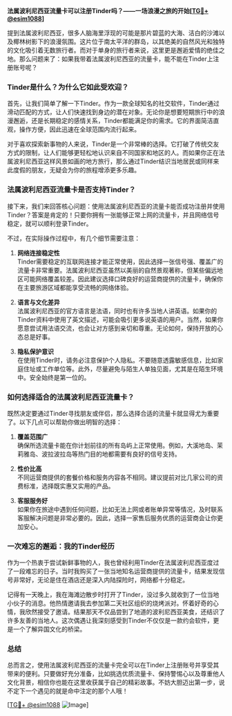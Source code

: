 **法属波利尼西亚流量卡可以注册Tinder吗？——一场浪漫之旅的开始[[TG💪+ @esim1088](https://t.me/s/esim1088)]**

提到法属波利尼西亚，很多人脑海里浮现的可能是那片碧蓝的大海、洁白的沙滩以及椰林树影下的浪漫氛围。这片位于南太平洋的群岛，以其绝美的自然风光和独特的文化吸引着无数旅行者。而对于单身的旅行者来说，这里更是邂逅爱情的绝佳之地。那么问题来了：如果我带着法属波利尼西亚的流量卡，能不能在Tinder上注册账号呢？

### Tinder是什么？为什么它如此受欢迎？

首先，让我们简单了解一下Tinder。作为一款全球知名的社交软件，Tinder通过滑动匹配的方式，让人们快速找到身边的潜在对象。无论你是想要短期旅行中的浪漫邂逅，还是长期稳定的感情关系，Tinder都能满足你的需求。它的界面简洁直观，操作方便，因此迅速在全球范围内流行起来。

对于喜欢探索新事物的人来说，Tinder是一个非常棒的选择。它打破了传统交友方式的限制，让人们能够更轻松地认识来自不同国家和地区的人。而如果你正在法属波利尼西亚这样风景如画的地方旅行，那么通过Tinder结识当地居民或同样来此度假的朋友，无疑会为你的旅程增添更多乐趣。

### 法属波利尼西亚流量卡是否支持Tinder？

接下来，我们来回答核心问题：使用法属波利尼西亚的流量卡能否成功注册并使用Tinder？答案是肯定的！只要你拥有一张能够正常上网的流量卡，并且网络信号稳定，就可以顺利登录Tinder。

不过，在实际操作过程中，有几个细节需要注意：

1. **网络连接稳定性**  
   Tinder需要稳定的互联网连接才能正常使用，因此选择一张信号强、覆盖广的流量卡非常重要。法属波利尼西亚虽然以美丽的自然景观著称，但某些偏远地区可能网络覆盖较差。因此建议选择口碑良好的运营商提供的流量卡，确保你在主要旅游区域都能享受流畅的网络体验。

2. **语言与文化差异**  
   法属波利尼西亚的官方语言是法语，同时也有许多当地人讲英语。如果你的Tinder资料中使用了英文描述，可能会吸引更多说英语的用户。当然，如果你愿意尝试用法语交流，也会让对方感到亲切和尊重。无论如何，保持开放的心态总是好事。

3. **隐私保护意识**  
   在使用Tinder时，请务必注意保护个人隐私。不要随意透露敏感信息，比如家庭住址或工作单位等。此外，尽量避免与陌生人单独见面，尤其是在陌生环境中。安全始终是第一位的。

### 如何选择适合的法属波利尼西亚流量卡？

既然决定要通过Tinder寻找朋友或伴侣，那么选择合适的流量卡就显得尤为重要了。以下几点可以帮助你做出明智的选择：

1. **覆盖范围广**  
   确保所选流量卡能在你计划前往的所有岛屿上正常使用。例如，大溪地岛、茉莉雅岛、波拉波拉岛等热门目的地都需要有良好的信号支持。

2. **性价比高**  
   不同运营商提供的套餐价格和服务内容各不相同。建议提前对比几家公司的资费标准，选择既实惠又实用的产品。

3. **客服服务好**  
   如果你在旅途中遇到任何问题，比如无法上网或者账单异常等情况，及时联系客服解决问题是非常必要的。因此，选择一家售后服务优质的运营商会让你更加安心。

### 一次难忘的邂逅：我的Tinder经历

作为一个热衷于尝试新鲜事物的人，我也曾经利用Tinder在法属波利尼西亚度过了一段难忘的日子。当时我购买了一张当地知名运营商提供的流量卡，结果发现信号非常好，无论是住在酒店还是深入内陆探险时，网络都十分稳定。

记得有一天晚上，我在海滩边散步时打开了Tinder，没过多久就收到了一位当地小伙子的消息。他热情邀请我去参加第二天社区组织的烧烤派对。怀着好奇的心情，我欣然接受了邀请。结果那天不仅品尝到了地道的波利尼西亚美食，还结识了许多友善的当地人。这次偶遇让我深刻感受到Tinder不仅仅是一款约会软件，更是一个了解异国文化的桥梁。

### 总结

总而言之，使用法属波利尼西亚的流量卡完全可以在Tinder上注册账号并享受其带来的便利。只要做好充分准备，比如挑选优质流量卡、保持警惕心以及尊重他人文化背景，相信你也能在这里收获属于自己的精彩故事。不妨大胆迈出第一步，说不定下一个遇见的就是命中注定的那个人哦！

[[TG💪+ @esim1088](https://t.me/s/esim1088) ![Image](https://i.postimg.cc/4NQfJmqS/Snipaste-2025-05-13-00-14-12.png)]